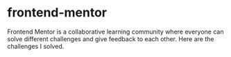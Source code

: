 # frontend-mentor
Frontend Mentor is a collaborative learning community where everyone can solve different challenges and give feedback to each other. Here are the challenges I solved.
